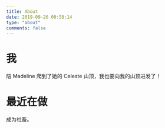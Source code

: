 ```yaml
---
title: About
date: 2019-09-26 09:58:14
type: "about"
comments: false
---
```


# 我

陪 Madeline 爬到了她的 Celeste 山顶，我也要向我的山顶进发了！

# 最近在做

成为社畜。
